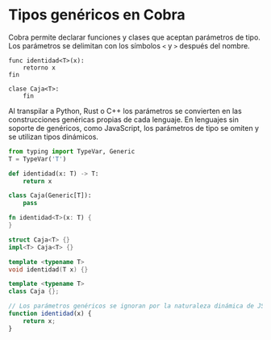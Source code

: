 # Tipos genéricos en Cobra

Cobra permite declarar funciones y clases que aceptan parámetros de tipo.
Los parámetros se delimitan con los símbolos `<` y `>` después del nombre.

```cobra
func identidad<T>(x):
    retorno x
fin

clase Caja<T>:
    fin
```

Al transpilar a Python, Rust o C++ los parámetros se convierten en las
construcciones genéricas propias de cada lenguaje. En lenguajes sin soporte
de genéricos, como JavaScript, los parámetros de tipo se omiten y se utilizan
tipos dinámicos.

```python
from typing import TypeVar, Generic
T = TypeVar('T')

def identidad(x: T) -> T:
    return x

class Caja(Generic[T]):
    pass
```

```rust
fn identidad<T>(x: T) {
}

struct Caja<T> {}
impl<T> Caja<T> {}
```

```cpp
template <typename T>
void identidad(T x) {}

template <typename T>
class Caja {};
```

```javascript
// Los parámetros genéricos se ignoran por la naturaleza dinámica de JS
function identidad(x) {
    return x;
}
```
